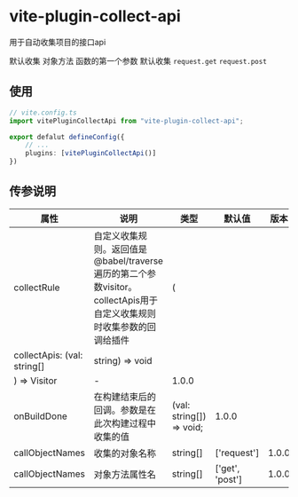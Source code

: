 # vite-plugin-collect-api
用于自动收集项目的接口api

默认收集 对象方法 函数的第一个参数
默认收集 `request.get` `request.post`

## 使用
```typescript
// vite.config.ts
import vitePluginCollectApi from "vite-plugin-collect-api";

export defalut defineConfig({
    // ...
    plugins: [vitePluginCollectApi()]
})

```

## 传参说明
| 属性 | 说明 | 类型 | 默认值 | 版本 |
| -- | -- | -- | -- | -- |
| collectRule | 自定义收集规则。返回值是 @babel/traverse 遍历的第二个参数visitor。collectApis用于自定义收集规则时收集参数的回调给插件 | <T>(
    collectApis: (val: string[] | string) => void
  ) => Visitor<T> | - | 1.0.0 |
| onBuildDone | 在构建结束后的回调。参数是在此次构建过程中收集的值 | (val: string[]) => void; | 1.0.0 |
| callObjectNames | 收集的对象名称 | string[] | ['request'] | 1.0.0 |
| callObjectNames | 对象方法属性名 | string[] | ['get', 'post'] | 1.0.0 |
